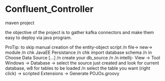 # Confluent_Controller

maven project

the objective of the project is to gather kafka connectors and make them easy to deploy via java program.


ProTip: 
to skip manual creation of the entity-object script /n 
file-> new-> module /n
  chk JavaEE Persistance /n 
  chk import database schema /n 
  in Choose Data Source [...] /n 
  create your db_source /n 
  /n 
intellij- View -> Tool Windows -> Database -> select the source just created and look for current database, w8 for tables to be loaded /n 
                select the table you want (right click) -> scripted Extensions -> Generate POJOs.groovy
